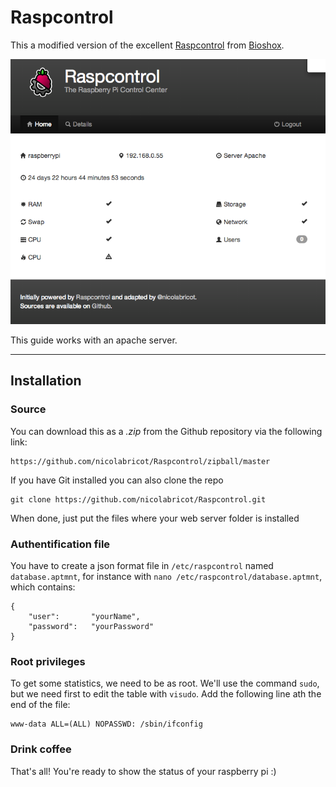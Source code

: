# Raspcontrol

This a modified version of the excellent [Raspcontrol](//github.com/Bioshox/Raspcontrol) from [Bioshox](//github.com/Bioshox).


![Home of Raspcontrol](raspcontrol-home.png)


This guide works with an apache server.

***

## Installation

### Source

You can download this as a _.zip_ from the Github repository via the following link: 

	https://github.com/nicolabricot/Raspcontrol/zipball/master

If you have Git installed you can also clone the repo

	git clone https://github.com/nicolabricot/Raspcontrol.git
	
When done, just put the files where your web server folder is installed

### Authentification file

You have to create a json format file in `/etc/raspcontrol` named `database.aptmnt`, for instance with `nano /etc/raspcontrol/database.aptmnt`, which contains:
	
	{
		"user":       "yourName",
		"password":   "yourPassword"
	}

### Root privileges

To get some statistics, we need to be as root. We'll use the command `sudo`, but we need first to edit the table with `visudo`. Add the following line ath the end of the file:

	www-data ALL=(ALL) NOPASSWD: /sbin/ifconfig
	
### Drink coffee

That's all! You're ready to show the status of your raspberry pi :)
	
